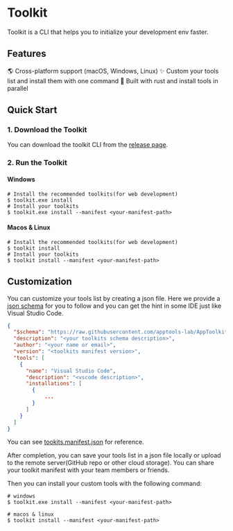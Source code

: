 # Toolkit

Toolkit is a CLI that helps you to initialize your development env faster.

## Features

🌎 Cross-platform support (macOS, Windows, Linux)
✨ Custom your tools list and install them with one command
🚀 Built with rust and install tools in parallel

## Quick Start

### 1. Download the Toolkit

You can download the toolkit CLI from the [release page](https://github.com/apptools-lab/AppToolkit/releases).

### 2. Run the Toolkit

#### Windows

```shell
# Install the recommended toolkits(for web development)
$ toolkit.exe install
# Install your toolkits
$ toolkit.exe install --manifest <your-manifest-path>
```

#### Macos & Linux

```shell
# Install the recommended toolkits(for web development)
$ toolkit install
# Install your toolkits
$ toolkit install --manifest <your-manifest-path>
```

## Customization

You can customize your tools list by creating a json file. Here we provide a [json schema](https://raw.githubusercontent.com/apptools-lab/AppToolkit/feat/cli/toolkits.schema.json) for you to follow and you can get the hint in some IDE just like Visual Studio Code.

```json
{
  "$schema": "https://raw.githubusercontent.com/apptools-lab/AppToolkit/feat/cli/toolkits.schema.json",
  "description": "<your toolkits schema description>",
  "author": "<your name or email>",
  "version": "<toolkits manifest version>",
  "tools": [
    {
      "name": "Visual Studio Code",
      "description": "<vscode description>",
      "installations": [
        {
            ...
        }
      ]
    }
  ]
}
```

You can see [tookits.manifest.json](https://raw.githubusercontent.com/apptools-lab/AppToolkit/feat/cli/toolkits.manifest.json) for reference.

After completion, you can save your tools list in a json file locally or upload to the remote server(GitHub repo or other cloud storage). You can share your toolkit manifest with your team members or friends.

Then you can install your custom tools with the following command:

```shell
# windows
$ toolkit.exe install --manifest <your-manifest-path>

# macos & linux
$ toolkit install --manifest <your-manifest-path>
```
